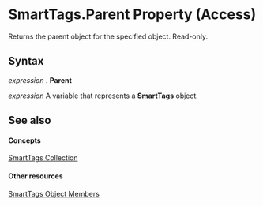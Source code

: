 
# SmartTags.Parent Property (Access)

Returns the parent object for the specified object. Read-only.


## Syntax

 _expression_ . **Parent**

 _expression_ A variable that represents a **SmartTags** object.


## See also


#### Concepts


[SmartTags Collection](79c0e84e-e0a1-35b8-b826-9d2cde3bd485.md)
#### Other resources


[SmartTags Object Members](6fa4e243-e82b-b442-1642-e0d58b7cc89b.md)
